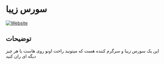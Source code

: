 # سورس زیبا

[![Website](https://img.shields.io/badge/view-source-blue)](https://arshia-coder.github.io/sourcebs/)

## توضیحات
این یک سورس زیبا و سرگرم کننده هست که میتونید راحت اونو روی هاست یا هر چیز دیگه ای ران کنید
